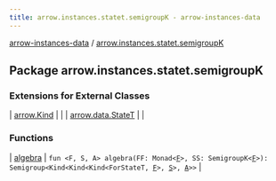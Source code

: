```yaml
---
title: arrow.instances.statet.semigroupK - arrow-instances-data
---
```


[arrow-instances-data](../index.html) / [arrow.instances.statet.semigroupK](./index.html)

## Package arrow.instances.statet.semigroupK

### Extensions for External Classes

| [arrow.Kind](arrow.-kind/index.html) |  |
| [arrow.data.StateT](arrow.data.-state-t/index.html) |  |

### Functions

| [algebra](algebra.html) | `fun <F, S, A> algebra(FF: Monad<`[`F`](algebra.html#F)`>, SS: SemigroupK<`[`F`](algebra.html#F)`>): Semigroup<Kind<Kind<Kind<ForStateT, `[`F`](algebra.html#F)`>, `[`S`](algebra.html#S)`>, `[`A`](algebra.html#A)`>>` |

